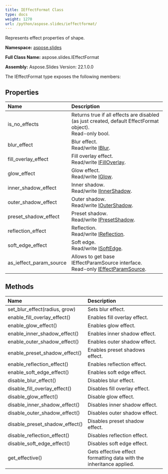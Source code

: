 ```yaml
---
title: IEffectFormat Class
type: docs
weight: 1270
url: /python/aspose.slides/ieffectformat/
---
```


Represents effect properties of shape.

**Namespace:** [aspose.slides](/python/aspose.slides/)

**Full Class Name:** aspose.slides.IEffectFormat

**Assembly:**  Aspose.Slides Version: 22.1.0.0

The IEffectFormat type exposes the following members:
## **Properties**
|**Name**|**Description**|
| :- | :- |
|is_no_effects|Returns true if all effects are disabled (as just created, default EffectFormat object).<br/>            Read-only bool.|
|blur_effect|Blur effect.<br/>            Read/write [IBlur](/python/aspose.slides.effects/iblur/).|
|fill_overlay_effect|Fill overlay effect.<br/>            Read/write [IFillOverlay](/python/aspose.slides.effects/ifilloverlay/).|
|glow_effect|Glow effect.<br/>            Read/write [IGlow](/python/aspose.slides.effects/iglow/).|
|inner_shadow_effect|Inner shadow.<br/>            Read/write [IInnerShadow](/python/aspose.slides.effects/iinnershadow/).|
|outer_shadow_effect|Outer shadow.<br/>            Read/write [IOuterShadow](/python/aspose.slides.effects/ioutershadow/).|
|preset_shadow_effect|Preset shadow.<br/>            Read/write [IPresetShadow](/python/aspose.slides.effects/ipresetshadow/).|
|reflection_effect|Reflection. <br/>            Read/write [IReflection](/python/aspose.slides.effects/ireflection/).|
|soft_edge_effect|Soft edge.<br/>            Read/write [ISoftEdge](/python/aspose.slides.effects/isoftedge/).|
|as_ieffect_param_source|Allows to get base IEffectParamSource interface.<br/>            Read-only [IEffectParamSource](/python/aspose.slides/ieffectparamsource/).|
## **Methods**
|**Name**|**Description**|
| :- | :- |
|set_blur_effect(radius, grow)|Sets blur effect.|
|enable_fill_overlay_effect()|Enables fill overlay effect.|
|enable_glow_effect()|Enables glow effect.|
|enable_inner_shadow_effect()|Enables inner shadow effect.|
|enable_outer_shadow_effect()|Enables outer shadow effect.|
|enable_preset_shadow_effect()|Enables preset shadows effect.|
|enable_reflection_effect()|Enables reflection effect.|
|enable_soft_edge_effect()|Enables soft edge effect.|
|disable_blur_effect()|Disables blur effect.|
|disable_fill_overlay_effect()|Disables fill overlay effect.|
|disable_glow_effect()|Disable glow effect.|
|disable_inner_shadow_effect()|Disables inner shadow effect.|
|disable_outer_shadow_effect()|Disables outer shadow effect.|
|disable_preset_shadow_effect()|Disables preset shadow effect.|
|disable_reflection_effect()|Disables reflection effect.|
|disable_soft_edge_effect()|Disables soft edge effect.|
|get_effective()|Gets effective effect formatting data with the inheritance applied.|
